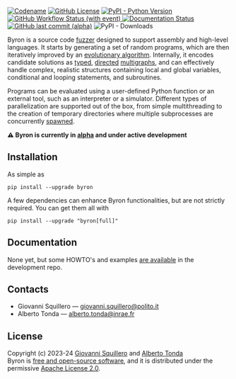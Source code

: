 [![Codename](https://img.shields.io/badge/codename-Don_Juan-pink.svg)](https://en.wikipedia.org/wiki/Don_Juan_(poem))
[![GitHub License](https://img.shields.io/github/license/squillero/byron)](https://opensource.org/licenses/)
[![PyPI - Python Version](https://img.shields.io/pypi/pyversions/byron)](https://www.python.org/)
[![GitHub Workflow Status (with event)](https://img.shields.io/github/actions/workflow/status/cad-polito-it/byron/pytest.yml?label=tests)
](https://github.com/cad-polito-it/byron/actions)
[![Documentation Status](https://readthedocs.org/projects/byron/badge/?version=pre-alpha)](https://byron.readthedocs.io/en/pre-alpha/?badge=pre-alpha)
[![GitHub last commit (alpha)](https://img.shields.io/github/last-commit/cad-polito-it/byron/alpha?label=last+github+commit)](https://github.com/cad-polito-it/byron/pulse)
![PyPI - Downloads](https://img.shields.io/pypi/dm/byron?label=downloads)

Byron is a source code [fuzzer](https://en.wikipedia.org/wiki/Fuzzing) designed to support assembly and high-level languages. It starts by generating a set of random programs, which are then iteratively improved by an [evolutionary algorithm](https://cad-polito-it.github.io/byron/evolution). Internally, it encodes candidate solutions as [typed](https://rcor.me/papers/typed-graph-theory.pdf), [directed](https://en.wikipedia.org/wiki/Graph_(discrete_mathematics)#Directed_graph) [multigraphs](https://en.wikipedia.org/wiki/Multigraph), and can effectively handle complex, realistic structures containing local and global variables, conditional and looping statements, and subroutines.

Programs can be evaluated using a user-defined Python function or an external tool, such as an interpreter or a simulator. Different types of parallelization are supported out of the box, from simple multithreading to the creation of temporary directories where multiple subprocesses are concurrently [spawned](https://en.wikipedia.org/wiki/Spawn_(computing)).

**⚠️ Byron is currently in [alpha](https://en.wikipedia.org/wiki/Software_release_life_cycle#Alpha) and under active development**

## Installation

As simple as

```
pip install --upgrade byron
```

A few dependencies can enhance Byron functionalities, but are not strictly required. You can get them all with

```
pip install --upgrade "byron[full]"
```

## Documentation

None yet, but some HOWTO's and examples [are available](https://github.com/cad-polito-it/byron/tree/alpha/examples) in the development repo.

## Contacts

* Giovanni Squillero — <giovanni.squillero@polito.it>
* Alberto Tonda — <alberto.tonda@inrae.fr>

## License

Copyright (c) 2023-24 [Giovanni Squillero](https://github.com/squillero) and [Alberto Tonda](https://github.com/albertotonda/)  
Byron is [free and open-source software](https://en.wikipedia.org/wiki/Free_and_open-source_software), and it is distributed under the permissive [Apache License 2.0](https://opensource.org/license/apache-2-0/).

